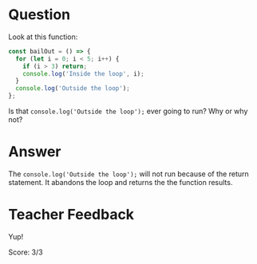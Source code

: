 # Question
Look at this function:

```js
const bailOut = () => {
  for (let i = 0; i < 5; i++) {
    if (i > 3) return;
    console.log('Inside the loop', i);
  }
  console.log('Outside the loop');
};
```

Is that `console.log('Outside the loop');` ever going to run? Why or why not?

# Answer
The `console.log('Outside the loop');` will not run because of the return statement. It abandons the loop and returns the the function results.

# Teacher Feedback

Yup!

Score: 3/3